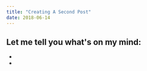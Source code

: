 ```yaml
---
title: "Creating A Second Post"
date: 2018-06-14
---
```


Let me tell you what's on my mind:
- 
- 
- 
